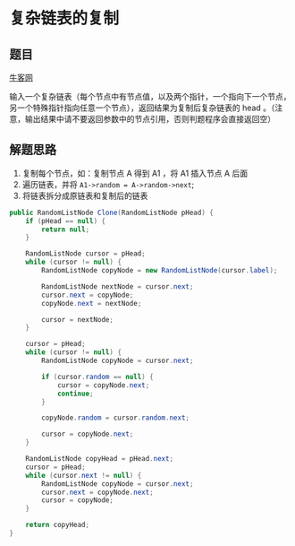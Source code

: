 # 复杂链表的复制

## 题目

[牛客网](https://www.nowcoder.com/practice/f836b2c43afc4b35ad6adc41ec941dba?tpId=13&tqId=11178&rp=1&ru=%2Fta%2Fcoding-interviews&qru=%2Fta%2Fcoding-interviews%2Fquestion-ranking&tPage=2)

输入一个复杂链表（每个节点中有节点值，以及两个指针，一个指向下一个节点，另一个特殊指针指向任意一个节点），返回结果为复制后复杂链表的 head 。（注意，输出结果中请不要返回参数中的节点引用，否则判题程序会直接返回空）


## 解题思路


  1. 复制每个节点，如：复制节点 A 得到 A1 ，将 A1 插入节点 A 后面
  2. 遍历链表，并将 `A1->random = A->random->next`;
  3. 将链表拆分成原链表和复制后的链表

```java
public RandomListNode Clone(RandomListNode pHead) {
    if (pHead == null) {
        return null;
    }

    RandomListNode cursor = pHead;
    while (cursor != null) {
        RandomListNode copyNode = new RandomListNode(cursor.label);

        RandomListNode nextNode = cursor.next;
        cursor.next = copyNode;
        copyNode.next = nextNode;

        cursor = nextNode;
    }

    cursor = pHead;
    while (cursor != null) {
        RandomListNode copyNode = cursor.next;

        if (cursor.random == null) {
            cursor = copyNode.next;
            continue;
        }

        copyNode.random = cursor.random.next;

        cursor = copyNode.next;
    }

    RandomListNode copyHead = pHead.next;
    cursor = pHead;
    while (cursor.next != null) {
        RandomListNode copyNode = cursor.next;
        cursor.next = copyNode.next;
        cursor = copyNode;
    }

    return copyHead;
}
```
